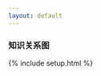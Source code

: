 ```yaml
---
layout: default
---
```


### 知识关系图

{% include setup.html %}
<style>

.links line {
  stroke: blue;
  stroke-opacity: 1;
}
</style>
<textarea id="namespace" style='display:none'> {{namespace}} </textarea>
<svg id="svg" style='width: 100%; height: 550px;'></svg>
<!-- <script src="{{namespace}}/assets/scripts/lib/d3.v7.min.js"></script> -->
<script src="{{namespace}}/assets/scripts/lib/d3.v4.min.js"></script>
<!-- <script src="https://d3js.org/d3.v4.min.js"></script> -->
<script>
	var svg;
	var color = [];
	var simulation;
	var height = document.getElementById('svg').clientHeight;
	var width = document.getElementById('svg').clientWidth;
	var links = [];
	var nodes = [];
	var data = [];

	var types = ["licensing", "suit", "resolved"];

	function dragstarted(d) {
		if (!d3.event.active) simulation.alphaTarget(0.3).restart();
		d.fx = d.x;
		d.fy = d.y;
	}

	function dragged( d){
		d.fx = d3.event.x;
		d.fy = d3.event.y;
	}

	function dragended( d){
		if (!d3.event.active) simulation.alphaTarget(0);
		d.fx = null;
		d.fy = null;
	}

	function init_canvas(){
		svg = d3.select('svg');

		color = d3.scaleOrdinal(types, d3.schemeCategory10);

		simulation = d3.forceSimulation()
		.force('link', d3.forceLink().id( function(d) { return d.id }))
		.force('charge', d3.forceManyBody().strength(-500))
		.force('center', d3.forceCenter(width / 2, height / 2));
	}

	function chart() {
		  	var link = svg.append("g")
		      .attr("class", "links")
		      // .attr("stroke-width",3.5)
		    .selectAll("line")
		    .data(links)
		    .enter().append("line")
		      .attr("stroke-width", function(d) { return Math.sqrt(d.value); });


  	    var node = svg.append("g")
      		.attr("fill", "currentColor")
      		.attr("stroke-linecap", "round")
      		.attr("stroke-linejoin", "round")
    		.selectAll("g")
    		.data(nodes)
    		.enter()
    		.append("g");

      	node.append("circle")
	     	.attr("stroke", "white")
	     	.attr("stroke-width", 1.5)
	     	.attr("r", 4); // 4

      	node.append("text")
	    	.attr("x", 8)//8
	     	.attr("y", "0.31em")//0.31em
	     	.text(function(d) { return d.id })
	    	.clone(true).lower()
	      	.attr("fill", "none")
	      	.attr("stroke", "white")
	      	.attr("stroke-width", 3);//3

	    var drag_handler = d3.drag()
	    	.on("start", dragstarted)
      		.on("drag", dragged)
      		.on("end", dragended);

      	drag_handler(node)

      	simulation.nodes(nodes)
      		.on("tick", ticked);

  		simulation.force("link")
  			.links(links);

		var linkArc = function(d) {
			var r = Math.hypot(d.target.x - d.source.x, d.target.y - d.source.y);
			return `
			    M${d.source.x},${d.source.y}
			    A${r},${r} 0 0,1 ${d.target.x},${d.target.y}
			  `;
		}

  		function ticked() {
			link.attr("d", linkArc);
    		link
        		.attr("x1", function(d) { return d.source.x; })
        		.attr("y1", function(d) { return d.source.y; })
        		.attr("x2", function(d) { return d.target.x; })
        		.attr("y2", function(d) { return d.target.y; });

    		node
        		.attr("transform", function(d) {
          			return "translate(" + d.x + "," + d.y + ")";
        		})
  		}
	}

// 	d3.select(window).on("resize", function(){
		
// simulation.alphaTarget(0.3).restart()
// 	});
	function load_data(){
		var namespace = document.getElementById('namespace').value.trim();
	  	var url = "https://xiashuangxi.github.io/pkb/feed.xml?rn="+Date.now();
	  	if(namespace.length == 0){
	  		url = "/feed.xml?rn="+Date.now();
	  	}
	  	$.ajax({
	  		url: url,
	  		success: function(result){
	  			var entry  = result.getElementsByTagName("entry")
	  			for (var i = entry.length - 1; i >= 0; i--) {
	  				var e = entry[i];
	  				var title = e.querySelector("title").innerHTML
	  				var content = e.querySelector("content").innerHTML
	  				var url = e.querySelector('link').getAttribute('href');
	  				var m = content.match(/"(\/pkb\/.+)"/);
	  				if(m) {
	  					var ref = m[1];
	  					var m1 = ref.match(/(?<=Title:).+/)
	  					if(m1){
							for (var i = nodes.length - 1; i >= 0; i--) {
								var n = nodes[i];
								if(m1[0] == n.id) {
									links.push({
										source: title,
										target: m1[0],
										type: 'licensing'
									})
								}
							}
	  					}
	  				}
					nodes.push({id: title,link: url});
	  			}
	  			chart()
	  		}
	  	})
	}

	window.onload = function(){
		init_canvas();
		load_data();
	}
</script>